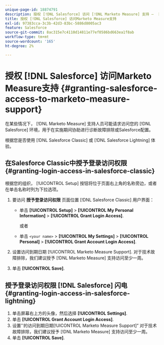 ```yaml
---
unique-page-id: 18874791
description: 授权 [!DNL Salesforce] 访问 [!DNL Marketo Measure] 支持 —  [!DNL Marketo Measure]  — 产品文档
title: 授权 [!DNL Salesforce] 访问Marketo Measure支持
exl-id: 97383cca-3c3b-42d3-83bc-5886d8005ac3
feature: Salesforce
source-git-commit: 8ac315e7c4110d14811e77ef0586bd663ea1f8ab
workflow-type: tm+mt
source-wordcount: '165'
ht-degree: 2%

---
```


# 授权 [!DNL Salesforce] 访问Marketo Measure支持 {#granting-salesforce-access-to-marketo-measure-support}

在某些情况下， [!DNL Marketo Measure] 支持人员可能请求访问您的 [!DNL Salesforce] 环境，用于在实施期间协助进行诊断故障排除或Salesforce配置。

根据您是否使用 [!DNL Salesforce Classic] 或 [!DNL Salesforce Lightning] 体验。

## 在Salesforce Classic中授予登录访问权限 {#granting-login-access-in-salesforce-classic}

根据您的组织， [!UICONTROL Setup] 按钮将位于页面右上角的名称旁边，或者在单击名称时列为下拉选项。

1. 要访问 **授予登录访问权限** 页面位置 [!DNL Salesforce Classic] 用户界面：

   * 单击 **[!UICONTROL Setup]** > **[!UICONTROL My Personal Information]** > **[!UICONTROL Grant Login Access]**.

     或者

   * 单击 `<your name>` > **[!UICONTROL My Settings]** > **[!UICONTROL Personal]** > **[!UICONTROL Grant Account Login Access]**.

1. 设置访问到期日期 [!UICONTROL Marketo Measure Support]. 对于技术故障排除，我们建议授予 [!DNL Marketo Measure] 支持访问至少一周。
1. 单击 **[!UICONTROL Save]**.

## 授予登录访问权限 [!DNL Salesforce] 闪电 {#granting-login-access-in-salesforce-lightning}

1. 单击屏幕右上方的头像，然后选择 **[!UICONTROL Settings]**.
1. 单击 **[!UICONTROL Grant Account Login Access]**.
1. 设置&#39;&#39;的访问到期日期[!UICONTROL Marketo Measure Support]“ 对于技术故障排除，我们建议授予 [!DNL Marketo Measure] 支持访问至少一周。
1. 单击 **[!UICONTROL Save]**.
